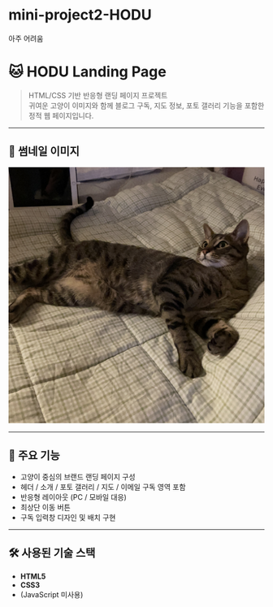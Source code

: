 # mini-project2-HODU
아주 어려움

# 🐱 HODU Landing Page

> HTML/CSS 기반 반응형 랜딩 페이지 프로젝트  
> 귀여운 고양이 이미지와 함께 블로그 구독, 지도 정보, 포토 갤러리 기능을 포함한 정적 웹 페이지입니다.

---

## 📸 썸네일 이미지

![썸네일](./img/img_4.jpg)

---

## 🚀 주요 기능

- 고양이 중심의 브랜드 랜딩 페이지 구성
- 헤더 / 소개 / 포토 갤러리 / 지도 / 이메일 구독 영역 포함
- 반응형 레이아웃 (PC / 모바일 대응)
- 최상단 이동 버튼
- 구독 입력창 디자인 및 배치 구현

---

## 🛠 사용된 기술 스택

- **HTML5**
- **CSS3**
- (JavaScript 미사용)
